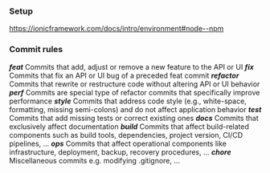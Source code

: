 ### Setup
https://ionicframework.com/docs/intro/environment#node--npm


### Commit rules

_**feat**_ Commits that add, adjust or remove a new feature to the API or UI
_**fix**_ Commits that fix an API or UI bug of a preceded feat commit
_**refactor**_ Commits that rewrite or restructure code without altering API or UI behavior
_**perf**_ Commits are special type of refactor commits that specifically improve performance
_**style**_ Commits that address code style (e.g., white-space, formatting, missing semi-colons) and do not affect application behavior
_**test**_ Commits that add missing tests or correct existing ones
_**docs**_ Commits that exclusively affect documentation
_**build**_ Commits that affect build-related components such as build tools, dependencies, project version, CI/CD pipelines, ...
_**ops**_ Commits that affect operational components like infrastructure, deployment, backup, recovery procedures, ...
_**chore**_ Miscellaneous commits e.g. modifying .gitignore, ...
